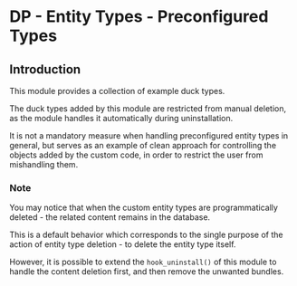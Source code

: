 # DP - Entity Types - Preconfigured Types

## Introduction

This module provides a collection of example duck types.

The duck types added by this module are restricted from manual deletion,
as the module handles it automatically during uninstallation.

It is not a mandatory measure when handling preconfigured entity types in
general, but serves as an example of clean approach for controlling the
objects added by the custom code, in order to restrict the user from
mishandling them.

### Note

You may notice that when the custom entity types are programmatically
deleted - the related content remains in the database.

This is a default behavior which corresponds to the single purpose of
the action of entity type deletion - to delete the entity type itself.

However, it is possible to extend the `hook_uninstall()` of this module
to handle the content deletion first, and then remove the unwanted bundles.
